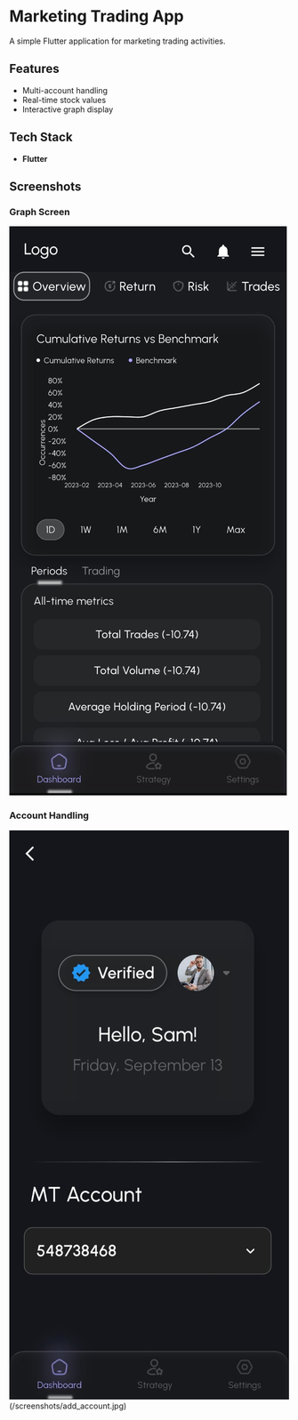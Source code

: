 # Marketing Trading App

A simple Flutter application for marketing trading activities.

## Features

- Multi-account handling
- Real-time stock values
- Interactive graph display

## Tech Stack

- **Flutter**

## Screenshots

### Graph Screen
![Graph Screen](/screenshots/graph_section.jpg)

### Account Handling
![Account Screen](/screenshots/profile_section.jpg)
(/screenshots/add_account.jpg)
